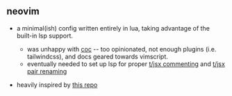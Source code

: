 ## neovim

- a minimal(ish) config written entirely in lua, taking advantage of the built-in lsp support.

  - was unhappy with [coc](https://github.com/neoclide/coc.nvim) -- too opinionated, not enough plugins (i.e. tailwindcss), and docs geared towards vimscript.
  - eventually needed to set up lsp for proper [t/jsx commenting](https://github.com/JoosepAlviste/nvim-ts-context-commentstring) and [t/jsx pair renaming](https://github.com/windwp/nvim-ts-autotag)

- heavily inspired by [this repo](https://github.com/LunarVim/Neovim-from-scratch)
